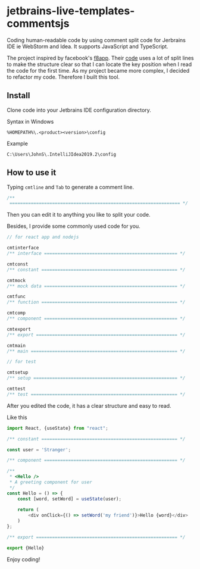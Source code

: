 # jetbrains-live-templates-commentsjs

Coding human-readable code by using comment split code for Jerbrains IDE ie WebStorm and Idea.  It supports JavaScript and TypeScript.

The project inspired by facebook's [f8app](https://github.com/fbsamples/f8app). Their [code](https://github.com/fbsamples/f8app/blob/master/js/login/LoginScreen.js) uses a lot of split lines to make the structure clear so that I can locate the key position when I read the code for the first time. As my project became more complex, I decided to refactor my code. Therefore I built this tool.

## Install 

Clone code into your Jetbrains IDE configuration directory.

Syntax in Windows

`%HOMEPATH%\.<product><version>\config`

Example

`C:\Users\JohnS\.IntelliJIdea2019.2\config`

## How to use it

Typing `cmtline` and `Tab` to generate a comment line.

```javascript
/** 
 ================================================================ */
```

Then you can edit it to anything you like to split your code.

Besides, I provide some commonly used code for you.

```javascript
// for react app and nodejs

cmtinterface
/** interface ================================================== */

cmtconst
/** constant =================================================== */

cmtmock
/** mock data ================================================== */

cmtfunc
/** function =================================================== */

cmtcomp
/** component ================================================== */

cmtexport
/** export ===================================================== */

cmtmain
/** main ======================================================= */

// for test

cmtsetup
/** setup ====================================================== */

cmttest
/** test ======================================================= */
```

After you edited the code, it has a clear structure and easy to read.

Like this

```javascript
import React, {useState} from "react";

/** constant =================================================== */

const user = 'Stranger';

/** component ================================================== */

/**
 * <Hello />
 * A greeting component for user
 */
const Hello = () => {
    const [word, setWord] = useState(user);
    
    return (
        <div onClick={() => setWord('my friend')}>Hello {word}</div>
    )
};

/** export ===================================================== */

export {Hello}
```

Enjoy coding!
